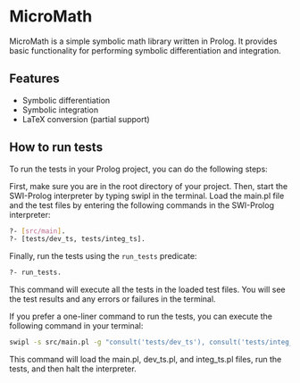 # MicroMath

MicroMath is a simple symbolic math library written in Prolog. It provides basic functionality for performing symbolic differentiation and integration.

## Features

- Symbolic differentiation
- Symbolic integration
- LaTeX conversion (partial support)

## How to run tests
To run the tests in your Prolog project, you can do the following steps:

First, make sure you are in the root directory of your project.
Then, start the SWI-Prolog interpreter by typing swipl in the terminal.
Load the main.pl file and the test files by entering the following commands in the SWI-Prolog interpreter:
```bash
?- [src/main].
?- [tests/dev_ts, tests/integ_ts].
```
Finally, run the tests using the `run_tests` predicate:
```bash
?- run_tests.
```
This command will execute all the tests in the loaded test files. You will see the test results and any errors or failures in the terminal.

If you prefer a one-liner command to run the tests, you can execute the following command in your terminal:

```bash
swipl -s src/main.pl -g "consult('tests/dev_ts'), consult('tests/integ_ts'), run_tests, halt"
```
This command will load the main.pl, dev_ts.pl, and integ_ts.pl files, run the tests, and then halt the interpreter.

